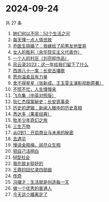 # 2024-09-24

共 27 条

<!-- BEGIN WEREAD -->
<!-- 最后更新时间 2024-09-24 05:01:17 +0800 -->
1. [她们何以不同：52个生活之问](https://weread.qq.com/web/bookDetail/dbc32840813ab9389g01691d)
1. [每天懂一点人情世故](https://weread.qq.com/web/bookDetail/89c325f0565ef389c40e87c)
1. [乔医生隐婚了：我嫁给了前男友他堂哥](https://weread.qq.com/web/bookDetail/c8032b40813ab7c1eg018e31)
1. [女人的胜利（余华现实主义代表作）](https://weread.qq.com/web/bookDetail/50132dc0813ab937dg0158cf)
1. [一个人的村庄（刘亮程作品）](https://weread.qq.com/web/bookDetail/3d332b4053962d3d3f9f7ce)
1. [风云录2023：这一年给我们留下了什么](https://weread.qq.com/web/bookDetail/a8532910813ab937ag013a32)
1. [西游八十一案：长安击壤歌](https://weread.qq.com/web/bookDetail/564329b0813ab930bg0181e6)
1. [愿你温柔且有力量](https://weread.qq.com/web/bookDetail/a4732dd0813ab83d5g0174e6)
1. [舍不得星星（张新成、王玉雯主演影视剧原著）](https://weread.qq.com/web/bookDetail/3fc327d0813ab9311g0186b7)
1. [不慌不忙，人生慢慢来](https://weread.qq.com/web/bookDetail/faa321b0725668d7faa4e21)
1. [飞鸟集（中英对照版）](https://weread.qq.com/web/bookDetail/d8832880813ab8b0eg012786)
1. [狄仁杰探案秘史：长安诡事录](https://weread.qq.com/web/bookDetail/b8932240813ab935fg014958)
1. [历史的逻辑：新闻人眼中的历史真相](https://weread.qq.com/web/bookDetail/49732b00813ab9330g012a6d)
1. [悉达多（果麦经典）](https://weread.qq.com/web/bookDetail/3a832f705d0d1f3a8ec72ff)
1. [牧羊少年奇幻之旅](https://weread.qq.com/web/bookDetail/7c932dd05b71537c9f3404d)
1. [三生万物](https://weread.qq.com/web/bookDetail/48432b50813ab9339g013f3f)
1. [从0到1：开启商业与未来的秘密](https://weread.qq.com/web/bookDetail/3973284058a49f39706f0c0)
1. [去遇见](https://weread.qq.com/web/bookDetail/a3d32170813ab907fg0154f3)
1. [慢读金瓶梅，阅尽众生相](https://weread.qq.com/web/bookDetail/f5232170813ab92d3g01499d)
1. [把自己活明白](https://weread.qq.com/web/bookDetail/02032cd0813ab9352g015dd4)
1. [M型社会](https://weread.qq.com/web/bookDetail/f313231072744bcaf3154c2)
1. [我在故乡挺好的](https://weread.qq.com/web/bookDetail/e2532ec0813ab9265g0169b8)
1. [王鼎钧回忆录四部曲](https://weread.qq.com/web/bookDetail/e2932a405df377e29668fff)
1. [传奇](https://weread.qq.com/web/bookDetail/89532630813ab779fg011515)
1. [冯骥才：生活就是创造每一天](https://weread.qq.com/web/bookDetail/8a132890813ab9310g0154b4)
1. [做一个优秀的普通人](https://weread.qq.com/web/bookDetail/9eb32f30813ab8721g01266a)
1. [今天这个婚离定了](https://weread.qq.com/web/bookDetail/28b32630813ab9349g013331)
<!-- END WEREAD -->